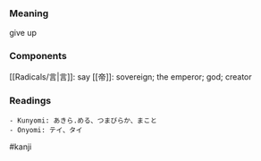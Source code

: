 ### Meaning

give up

### Components

[[Radicals/言|言]]: say [[帝]]: sovereign; the emperor; god; creator

### Readings

```
- Kunyomi: あきら.める、つまびらか、まこと
- Onyomi: テイ、タイ
```

#kanji